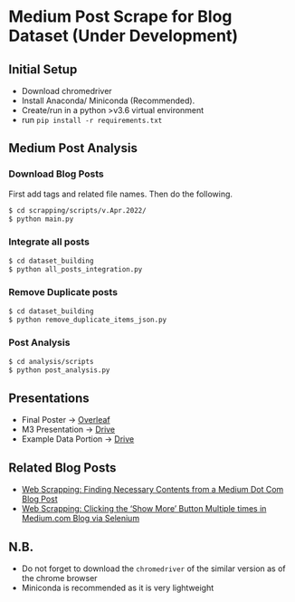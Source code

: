 # Medium Post Scrape for Blog Dataset (Under Development)

## Initial Setup
* Download chromedriver
* Install Anaconda/ Miniconda (Recommended).
* Create/run in a python >v3.6 virtual environment
* run `pip install -r requirements.txt`

## Medium Post Analysis
### Download Blog Posts
First add tags and related file names. Then do the following.
```Bash
$ cd scrapping/scripts/v.Apr.2022/
$ python main.py
```

### Integrate all posts
```Bash
$ cd dataset_building
$ python all_posts_integration.py
```

### Remove Duplicate posts
```Bash
$ cd dataset_building
$ python remove_duplicate_items_json.py
```

### Post Analysis
```Bash
$ cd analysis/scripts
$ python post_analysis.py
```

<!-- ## Medium Author Information Analysisls
### Download related author data
```Bash
$ cd author_data
$ python medium_author_scrapper.py
``` -->

## Presentations
* Final Poster -> [Overleaf](https://www.overleaf.com/read/hybfbykbprzx)
* M3 Presentation -> [Drive](https://docs.google.com/presentation/d/1XZrFzwOyDV_hjNPUZVAXu3OJBAryUY2T/edit?usp=sharing&ouid=102574097582335023736&rtpof=true&sd=true)
* Example Data Portion -> [Drive](https://tinyurl.com/MEDAA-Dataset)

## Related Blog Posts
* [Web Scrapping: Finding Necessary Contents from a Medium Dot Com Blog Post](https://shantoroy.com/webscrapping/web-scrap-a-medium-dot-com-blog-post/)
* [Web Scrapping: Clicking the ‘Show More’ Button Multiple times in Medium.com Blog via Selenium](https://shantoroy.com/webscrapping/click-button-show-more-on-medium-dot-com-via-selenium/)

## N.B.
* Do not forget to download the `chromedriver` of the similar version as of the chrome browser
* Miniconda is recommended as it is very lightweight
